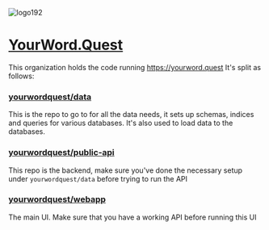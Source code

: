![logo192](https://user-images.githubusercontent.com/18737046/164221218-6e8213da-f7de-47fb-9b48-eb523980b291.png)

# [YourWord.Quest](https://yourword.quest)

This organization holds the code running https://yourword.quest
It's split as follows:

### [yourwordquest/data](https://github.com/yourwordquest/data)
This is the repo to go to for all the data needs, it sets up schemas, indices and queries for various databases. It's also used to load data to the databases.

### [yourwordquest/public-api](https://github.com/yourwordquest/public-api)
This repo is the backend, make sure you've done the necessary setup under `yourwordquest/data` before trying to run the API

### [yourwordquest/webapp](https://github.com/yourwordquest/webapp)
The main UI. Make sure that you have a working API before running this UI
